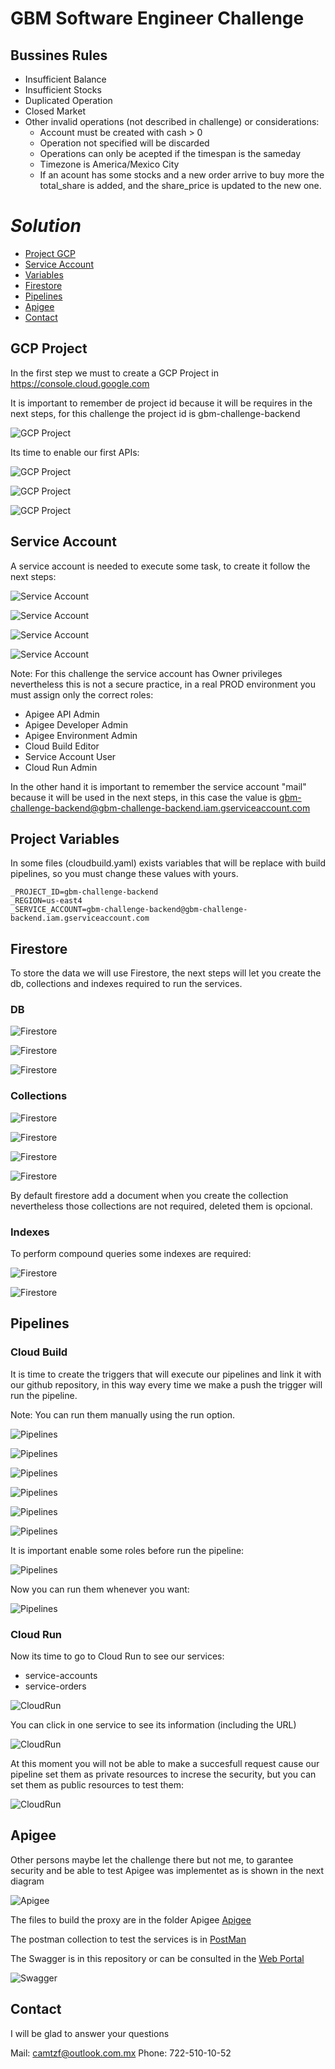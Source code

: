# GBM Software Engineer Challenge

## Bussines Rules
* Insufficient Balance
* Insufficient Stocks
* Duplicated Operation
* Closed Market
* Other invalid operations (not described in challenge) or considerations:
    * Account must be created with cash > 0
    * Operation not specified will be discarded
    * Operations can only be acepted if the timespan is the sameday
    * Timezone is America/Mexico City
    * If an acount has some stocks and a new order arrive to buy more the total_share is added, and the share_price is updated to the new one.
    

# _Solution_


* [Project GCP](#GCP-Project)
* [Service Account](#service-account)
* [Variables ](#variables)
* [Firestore](#Firestore)
* [Pipelines](#Pipelines)
* [Apigee](#Apigee)
* [Contact](#Contact)


## GCP Project

In the first step we must to create a GCP Project in https://console.cloud.google.com

It is important to remember de project id because it will be requires in the next steps, for this challenge the project id is gbm-challenge-backend

![GCP Project](./Img/CreateProject.png)

Its time to enable our first APIs:

![GCP Project](./Img/EnableFirstApis.png)

![GCP Project](./Img/EnableApi.png)

![GCP Project](./Img/CloudBuild.png)


## Service Account

A service account is needed to execute some task, to create it follow the next steps:

![Service Account ](./Img/ServiceAcount.png)

![Service Account ](./Img/ServiceAcountCreate.png)

![Service Account ](./Img/ServiceAcountCreate2.png)

![Service Account ](./Img/ServiceAcountCreatePermisos.png)

Note: For this challenge the service account has Owner privileges nevertheless this is not a secure practice, in a real PROD environment you must assign only the correct roles:

* Apigee API Admin
* Apigee Developer Admin
* Apigee Environment Admin
* Cloud Build Editor
* Service Account User
* Cloud Run Admin

In the other hand it is important to remember the service account "mail" because it will be used in the next steps, in this case the value is gbm-challenge-backend@gbm-challenge-backend.iam.gserviceaccount.com


## Project Variables

In some files (cloudbuild.yaml) exists variables that will be replace with build pipelines, so you must change these values with yours.

```
_PROJECT_ID=gbm-challenge-backend
_REGION=us-east4
_SERVICE_ACCOUNT=gbm-challenge-backend@gbm-challenge-backend.iam.gserviceaccount.com
```

## Firestore

To store the data we will use Firestore, the next steps will let you create the db, collections and indexes required to run the services.

### DB

![Firestore](./Img/SelectFirestore.png)

![Firestore](./Img/SelectFirestoreOption.png)

![Firestore](./Img/SelectFirestoreRegion.png)

### Collections

![Firestore](./Img/CrearColeccion.png)

![Firestore](./Img/CrearColleccionAccounts.png)

![Firestore](./Img/CrearColleccionIssuers.png)

![Firestore](./Img/CrearColleccionOrders.png)

By default firestore add a document when you create the collection nevertheless those collections are not required, deleted them is opcional.

### Indexes

To perform compound queries some indexes are required:

![Firestore](./Img/CrearIndiceIssuers.png)

![Firestore](./Img/CrearIndiceOrders.png)

	
## Pipelines

### Cloud Build

It is time to create the triggers that will execute our pipelines and link it with our github repository, in this way every time we make a push the trigger will run the pipeline.

Note: You can run them manually using the run option.

![Pipelines](./Img/CloudBuildTrigger.png)

![Pipelines](./Img/CloudBuildTrigger1.png)

![Pipelines](./Img/CloudBuildTrigger2.png)

![Pipelines](./Img/CloudBuildTrigger3.png)

![Pipelines](./Img/CloudBuildTrigger4.png)

![Pipelines](./Img/CloudBuildTrigger5.png)

It is important enable some roles before run the pipeline:

![Pipelines](./Img/CloudBuildTriggerRoles.png)

Now you can run them whenever you want:

![Pipelines](./Img/CloudBuildTriggerRun.png)

### Cloud Run 

Now its time to go to Cloud Run to see our services:

* service-accounts
* service-orders

![CloudRun](./Img/CloudRun.png)

You can click in one service to see its information (including the URL)

![CloudRun](./Img/CloudRun1.png)

At this moment you will not be able to make a succesfull request cause our pipeline set them as private resources to increse the security, but you can set them as public resources to test them:

![CloudRun](./Img/CloudRunPublic.png)


## Apigee

Other persons maybe let the challenge there but not me, to garantee security and be able to test Apigee was implementet as is shown in the next diagram

![Apigee](./Img/Diagram.png)

The files to build the proxy are in the folder Apigee [Apigee](./Apigee/GBM-Software-Engineer-Challenge.zip)

The postman collection to test the services is in  [PostMan](./Postman/GBM.postman_collection.json)

The Swagger is in this repository or can be consulted in the [Web Portal](https://tobyobito-eval-gbmaccount.apigee.io/docs/gbm/1/overview)

![Swagger](./Img/Swagger.png)


## Contact

I will be glad to answer your questions

Mail: camtzf@outlook.com.mx
Phone: 722-510-10-52
